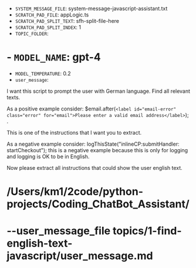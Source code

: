 - `SYSTEM_MESSAGE_FILE`: system-message-javascript-assistant.txt
- `SCRATCH_PAD_FILE`: appLogic.ts
- `SCRATCH_PAD_SPLIT_TEXT`: sfh-split-file-here
- `SCRATCH_PAD_SPLIT_INDEX`: 1
- `TOPIC_FOLDER`: 
 # - `MODEL_NAME`: gpt-4
- `MODEL_TEMPERATURE`: 0.2 
- `user_message`: 

I want this script to prompt the user with German language.
Find all relevant texts.

As a positive example consider:
$email.after(`<label id="email-error" class="error" for="email">Please enter a valid email address</label>`); .

This is one of the instructions that I want you to extract.

As a negative example consider:
logThisState("inlineCP:submitHandler: startCheckout");
this is a negative example because this is only for logging and logging is OK to be in English.

Now please extract all instructions that could show the user english text.

 # /Users/km1/2code/python-projects/Coding_ChatBot_Assistant/
 # --user_message_file topics/1-find-english-text-javascript/user_message.md